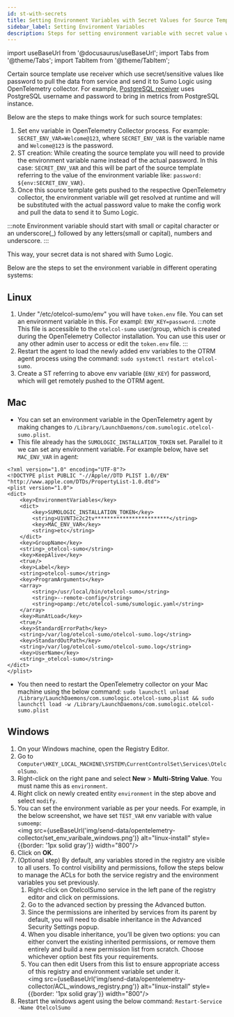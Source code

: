 ```yaml
---
id: st-with-secrets
title: Setting Environment Variables with Secret Values for Source Templates
sidebar_label: Setting Environment Variables
description: Steps for setting environment variable with secret value which can be used by source template at runtime in a remotely managed OpenTelemetry collector.
---
```


import useBaseUrl from '@docusaurus/useBaseUrl';
import Tabs from '@theme/Tabs';
import TabItem from '@theme/TabItem';

Certain source template use receiver which use secret/sensitive values like password to pull the data from service and send it to Sumo Logic using OpenTelemetry collector. For example, [PostgreSQL receiver](https://github.com/open-telemetry/opentelemetry-collector-contrib/tree/main/receiver/postgresqlreceiver) uses PostgreSQL username and password to bring in metrics from PostgreSQL instance. 

Below are the steps to make things work for such source templates:

1. Set env variable in OpenTelemetry Collector process. For example: `SECRET_ENV_VAR=Welcome@123`, where `SECRET_ENV_VAR` is the variable name and `Welcome@123` is the password.
2. ST creation: While creating the source template you will need to provide the environment variable name instead of the actual password. In this case: `SECRET_ENV_VAR` and this will be part of the source template referring to the value of the environment variable like: `password: ${env:SECRET_ENV_VAR}`.
3. Once this source template gets pushed to the respective OpenTelemetry collector, the environment variable will get resolved at runtime and will be substituted with the actual password value to make the config work and pull the data to send it to Sumo Logic.

:::note
Environment variable should start with small or capital character or an underscore(_) followed by any letters(small or capital), numbers and underscore. 
:::

This way, your secret data is not shared with Sumo Logic.

Below are the steps to set the environment variable in different operating systems:

## Linux
1. Under "/etc/otelcol-sumo/env" you will have `token.env` file. You can set an environment variable in this. For exampl: `ENV_KEY=password`.
   :::note
   This file is accessible to the `otelcol-sumo` user/group, which is created during the OpenTelemetry Collector installation. You can use this user or any other admin user to access or edit the `token.env` file.
   :::
2. Restart the agent to load the newly added env variables to the OTRM agent process using the command: `sudo systemctl restart otelcol-sumo`.
3. Create a ST referring to above env variable (`ENV_KEY`) for password, which will get remotely pushed to the OTRM agent.

## Mac
- You can set an environment variable in the OpenTelemetry agent by making changes to `/Library/LaunchDaemons/com.sumologic.otelcol-sumo.plist`. 
- This file already has the `SUMOLOGIC_INSTALLATION_TOKEN` set. Parallel to it we can set any environment variable. For example below, have set `MAC_ENV_VAR` in agent:

```
<?xml version="1.0" encoding="UTF-8"?>
<!DOCTYPE plist PUBLIC "-//Apple//DTD PLIST 1.0//EN" "http://www.apple.com/DTDs/PropertyList-1.0.dtd">
<plist version="1.0">
<dict>
	<key>EnvironmentVariables</key>
	<dict>
		<key>SUMOLOGIC_INSTALLATION_TOKEN</key>
		<string>U1VNT3c2c2tv************************</string>
		<key>MAC_ENV_VAR</key>
		<string>etc</string>
	</dict>
	<key>GroupName</key>
	<string>_otelcol-sumo</string>
	<key>KeepAlive</key>
	<true/>
	<key>Label</key>
	<string>otelcol-sumo</string>
	<key>ProgramArguments</key>
	<array>
		<string>/usr/local/bin/otelcol-sumo</string>
		<string>--remote-config</string>
		<string>opamp:/etc/otelcol-sumo/sumologic.yaml</string>
	</array>
	<key>RunAtLoad</key>
	<true/>
	<key>StandardErrorPath</key>
	<string>/var/log/otelcol-sumo/otelcol-sumo.log</string>
	<key>StandardOutPath</key>
	<string>/var/log/otelcol-sumo/otelcol-sumo.log</string>
	<key>UserName</key>
	<string>_otelcol-sumo</string>
</dict>
</plist>
```
- You then need to restart the OpenTelemetry collector on your Mac machine using the below command: 
`sudo launchctl unload /Library/LaunchDaemons/com.sumologic.otelcol-sumo.plist && sudo launchctl load -w /Library/LaunchDaemons/com.sumologic.otelcol-sumo.plist`

## Windows

1. On your Windows machine, open the Registry Editor.
2. Go to `Computer\HKEY_LOCAL_MACHINE\SYSTEM\CurrentControlSet\Services\OtelcolSumo`.
3. Right-click on the right pane and select **New** > **Multi-String Value**. You must name this as `environment`.
4. Right click on newly created entity `environment` in the step above and select `modify`.
5. You can set the environment variable as per your needs. For example, in the below screenshot, we have set `TEST_VAR` env variable with value `sumoemp`:<br/><img src={useBaseUrl('img/send-data/opentelemetry-collector/set_env_varibale_windows.png')} alt="linux-install" style={{border: '1px solid gray'}} width="800"/>
6. Click on **OK**.
7. (Optional step) By default, any variables stored in the registry are visible to all users. To control visibility and permissions, follow the steps below to manage the ACLs for both the service registry and the environment variables you set previously.
    1. Right-click on OtelcolSumo service in the left pane of the registry editor and click on permissions.
    1. Go to the advanced section by pressing the Advanced button.
    1. Since the permissions are inherited by services from its parent by default, you will need to disable inheritance in the Advanced Security Settings popup.
    1. When you disable inheritance, you’ll be given two options: you can either convert the existing inherited permissions, or remove them entirely and build a new permission list from scratch. Choose whichever option best fits your requirements. 
    1. You can then edit Users from this list to ensure appropriate access of this registry and environment variable set under it.<br/><img src={useBaseUrl('img/send-data/opentelemetry-collector/ACL_windows_registry.png')} alt="linux-install" style={{border: '1px solid gray'}} width="800"/>
8. Restart the windows agent using the below command: 
`Restart-Service -Name OtelcolSumo` 
